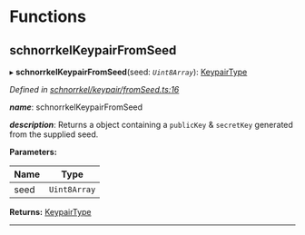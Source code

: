 

# Functions

<a id="schnorrkelkeypairfromseed"></a>

##  schnorrkelKeypairFromSeed

▸ **schnorrkelKeypairFromSeed**(seed: *`Uint8Array`*): [KeypairType](_types_.md#keypairtype)

*Defined in [schnorrkel/keypair/fromSeed.ts:16](https://github.com/polkadot-js/common/blob/5bd08ca/packages/util-crypto/src/schnorrkel/keypair/fromSeed.ts#L16)*

*__name__*: schnorrkelKeypairFromSeed

*__description__*: Returns a object containing a `publicKey` & `secretKey` generated from the supplied seed.

**Parameters:**

| Name | Type |
| ------ | ------ |
| seed | `Uint8Array` |

**Returns:** [KeypairType](_types_.md#keypairtype)

___

